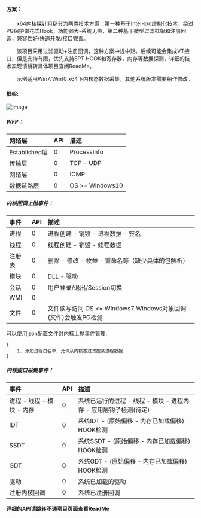 #### 方案：

&emsp;&emsp;x64内核探针粗糙分为两类技术方案：第一种基于Intel-x/d虚拟化技术，绕过PG保护做花式Hook，功能强大-系统无痕，第二种基于微型过滤框架和注册回调，兼容性好/快速开发/接口完善。

&emsp;&emsp;该项目采用过滤驱动+注册回调，这种方案中规中矩。后续可能会集成VT接口，但是支持有限，优先支持EPT HOOK和寄存器，内存等数据探测，详细的技术实现请跳转具体项目查阅ReadMe。

&emsp;&emsp;示例适用Win7/Win10 x64下内核态数据采集，其他系统版本需要稍作修改。

#### 框架:
![image](https://github.com/theSecHunter/Hades/blob/main/windows_event/image-20210923092521040.png)

##### WFP：

| 网络层       | API           | 描述  |
| :--------- | :------------ | :---- |
| Established层 | 0 | ProcessInfo |
| 传输层     | 0 | TCP - UDP |
| 网络层   | 0     | ICMP |
| 数据链路层 | 0     | OS >= Windows10 |

##### 内核回调上抛事件：

| 事件   | API           | 描述  |
| :----- | :------------ | :---- |
| 进程   | 0 | 进程创建 - 销毁 - 进程数据 - 签名 |
| 线程   | 0      | 线程创建 - 销毁 - 线程数据  |
| 注册表 | 0      | 删除 -  修改 - 枚举 - 重命名等（缺少具体的包解析） |
| 模块 | 0 | DLL -  驱动 |
| 会话 | 0      | 用户登录/退出/Session切换 |
| WMI    | 0    |  |
| 文件 | 0     | 文件读写访问  OS <= Windows7 Windows对象回调(文件)会触发PG检测 |

可以使用json配置文件对内核上抛事件管理:

```
{
    1. 添加进程白名单，允许从内核态过滤控某进程数据
}
```



##### 内核接口采集事件：

| 事件       | API           | 描述  |
| :----------- | :------------ | :---- |
| 进程 - 线程 - 模块 - 内存 | 0 | 系统已运行的进程 - 线程 - 模块 - 进程内存 - 应用层钩子检测(待定) |
| IDT     | 0      | 系统IDT - (原始偏移 - 内存已加载偏移)  HOOK检测 |
| SSDT     | 0      | 系统SSDT - (原始偏移 - 内存已加载偏移) HOOK检测 |
| GDT | 0 | 系统GDT - (原始偏移 - 内存已加载偏移) HOOK检测 |
| 驱动     | 0      | 系统已加载的驱动 |
| 注册内核回调     | 0     | 系统已注册回调    |

**详细的API请跳转不通项目页面查看ReadMe**
